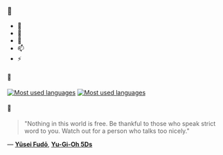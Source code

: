### 👋

- 🔭
- 🌱
- 💬
- 📫
- ⚡

#### 🧏

[![Most used languages](https://github-readme-stats-aynah.vercel.app/api/top-langs/?username=aynh&theme=solarized-dark&langs_count=6&layout=compact&hide_title=true)](https://github.com/anuraghazra/github-readme-stats#gh-dark-mode-only)
[![Most used languages](https://github-readme-stats-aynah.vercel.app/api/top-langs/?username=aynh&theme=solarized-light&langs_count=6&layout=compact&hide_title=true)](https://github.com/anuraghazra/github-readme-stats#gh-light-mode-only)

#### 💬

> "Nothing in this world is free. Be thankful to those who speak strict word to you. Watch out for a person who talks too nicely."

&mdash; [**Yūsei Fudō**](https://myanimelist.net/character.php?q=Y%C5%ABsei%20Fud%C5%8D&cat=character), [**Yu-Gi-Oh 5Ds**](https://myanimelist.net/search/all?q=Yu-Gi-Oh%205Ds&cat=all)
